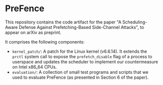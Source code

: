 # PreFence

This repository contains the code artifact for the paper "A Scheduling-Aware Defense Against Prefetching-Based Side-Channel Attacks", to appear on arXiv as preprint.

It comprises the following components:

- `kernel_patch/`: A patch for the Linux kernel (v6.6.14). It extends the `prctl` system call to expose the `prefetch_disable` flag of a process to userspace and updates the scheduler to implement our countermeasure on Intel x86_64 CPUs.
- `evaluation/`: A collection of small test programs and scripts that we used to evaluate PreFence (as presented in Section 6 of the paper).
